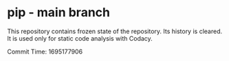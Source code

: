 # pip - main branch

This repository contains frozen state of the repository.
Its history is cleared. It is used only for static code
analysis with Codacy.

Commit Time: 1695177906